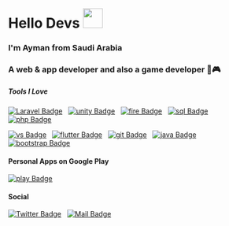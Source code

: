 # Hello Devs <img src="https://media2.giphy.com/media/fXJFrzsQQCVFsSmKe4/200w.webp?cid=ecf05e47lz90hm46ukwh4wq893c19cvzbtj4k9yrcrnrxj96&rid=200w.webp" width="40px" alt="">

### I'm Ayman from Saudi Arabia
### A web & app developer and also a game developer 📱🎮

##### Tools I Love
[![Laravel Badge](https://img.shields.io/badge/-Laravel-FF2D20?style=for-the-badge&labelColor=273347&logo=laravel&logoColor=FF2D20)](#) &nbsp;
[![unity Badge](https://img.shields.io/badge/-Unity-white?style=for-the-badge&labelColor=273347&logo=unity&logoColor=white)](#) &nbsp;
[![fire Badge](https://img.shields.io/badge/-Firebase-FFCA28?style=for-the-badge&labelColor=273347&logo=firebase&logoColor=FFCA28)](#) &nbsp;
[![sql Badge](https://img.shields.io/badge/-MySQL-4479A1?style=for-the-badge&labelColor=273347&logo=mysql&logoColor=4479A1)](#) &nbsp;
[![php Badge](https://img.shields.io/badge/-PHP-777BB4?style=for-the-badge&labelColor=273347&logo=php&logoColor=777BB4)](#) &nbsp;

[![vs Badge](https://img.shields.io/badge/-VS_Code-007ACC?style=for-the-badge&labelColor=273347&logo=visual-studio-code&logoColor=007ACC)](#) &nbsp;
[![flutter Badge](https://img.shields.io/badge/-Flutter-61DAFB?style=for-the-badge&labelColor=273347&logo=flutter&logoColor=61DAFB)](#) &nbsp;
[![git Badge](https://img.shields.io/badge/-Git-F05032?style=for-the-badge&labelColor=273347&logo=git&logoColor=F05032)](#) &nbsp;
[![java Badge](https://img.shields.io/badge/-Java-orange?style=for-the-badge&labelColor=273347&logo=java&logoColor=orange)](#) &nbsp;
[![bootstrap Badge](https://img.shields.io/badge/-Bootstrap-563d7c?style=for-the-badge&labelColor=273347&logo=bootstrap&logoColor=563d7c)](#)

#### Personal Apps on Google Play
[![play Badge](https://img.shields.io/badge/-Google_Play-3DDC84?style=for-the-badge&labelColor=273347&logo=android&logoColor=3DDC84&link=https://play.google.com/store/apps/developer?id=Aymanz)](https://play.google.com/store/apps/developer?id=Aymanz)

#### Social
[![Twitter Badge](https://img.shields.io/badge/-@Aymanzdev-1ca0f1?style=flat&labelColor=1ca0f1&logo=twitter&logoColor=white&link=https://twitter.com/aymanz_dev)](https://twitter.com/aymanz_dev) &nbsp;
[![Mail Badge](https://img.shields.io/badge/-Ayman-c0392b?style=flat&labelColor=c0392b&logo=gmail&logoColor=white)](mailto:aymanz.dev@gmail.com)
